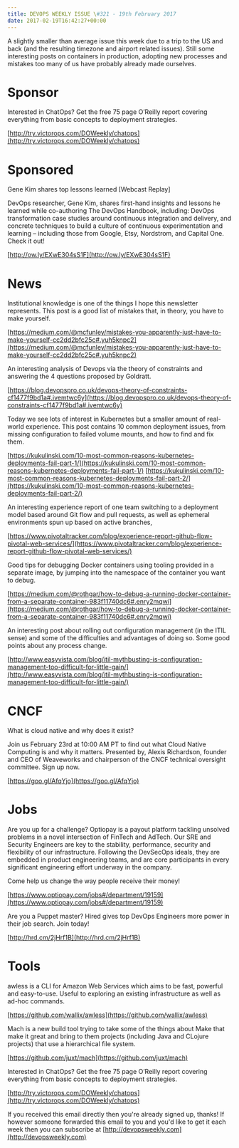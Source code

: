```yaml
---
title: DEVOPS WEEKLY ISSUE \#321 - 19th February 2017 
date: 2017-02-19T16:42:27+00:00
---
```


A slightly smaller than average issue this week due to a trip to the US and back (and the resulting timezone and airport related issues). Still some interesting posts on containers in production, adopting new processes and mistakes too many of us have probably already made ourselves.


Sponsor
======

Interested in ChatOps? Get the free 75 page O’Reilly report covering everything from basic concepts to deployment strategies.

[http://try.victorops.com/DOWeekly/chatops](http://try.victorops.com/DOWeekly/chatops)


Sponsored
========

Gene Kim shares top lessons learned [Webcast Replay]

DevOps researcher, Gene Kim, shares first-hand insights and lessons he learned while co-authoring The DevOps Handbook, including: DevOps transformation case studies around continuous integration and delivery, and concrete techniques to build a culture of continuous experimentation and learning – including those from Google, Etsy, Nordstrom, and Capital One. Check it out!

[http://ow.ly/EXwE304sS1F](http://ow.ly/EXwE304sS1F)


News
====

Institutional knowledge is one of the things I hope this newsletter represents. This post is a good list of mistakes that, in theory, you have to make yourself.

[https://medium.com/@mcfunley/mistakes-you-apparently-just-have-to-make-yourself-cc2dd2bfc25c#.yuh5knpc2](https://medium.com/@mcfunley/mistakes-you-apparently-just-have-to-make-yourself-cc2dd2bfc25c#.yuh5knpc2)


An interesting analysis of Devops via the theory of constraints and answering the 4 questions proposed by Goldratt.

[https://blog.devopspro.co.uk/devops-theory-of-constraints-cf1477f9bd1a#.ivemtwc6y](https://blog.devopspro.co.uk/devops-theory-of-constraints-cf1477f9bd1a#.ivemtwc6y)


Today we see lots of interest in Kubernetes but a smaller amount of real-world experience. This post contains 10 common deployment issues, from missing configuration to failed volume mounts, and how to find and fix them.

[https://kukulinski.com/10-most-common-reasons-kubernetes-deployments-fail-part-1/](https://kukulinski.com/10-most-common-reasons-kubernetes-deployments-fail-part-1/)
[https://kukulinski.com/10-most-common-reasons-kubernetes-deployments-fail-part-2/](https://kukulinski.com/10-most-common-reasons-kubernetes-deployments-fail-part-2/)


An interesting experience report of one team switching to a deployment model based around Git flow and pull requests, as well as ephemeral environments spun up based on active branches,

[https://www.pivotaltracker.com/blog/experience-report-github-flow-pivotal-web-services/](https://www.pivotaltracker.com/blog/experience-report-github-flow-pivotal-web-services/)


Good tips for debugging Docker containers using tooling provided in a separate image, by jumping into the namespace of the container you want to debug.

[https://medium.com/@rothgar/how-to-debug-a-running-docker-container-from-a-separate-container-983f11740dc6#.enry2mqwi](https://medium.com/@rothgar/how-to-debug-a-running-docker-container-from-a-separate-container-983f11740dc6#.enry2mqwi)


An interesting post about rolling out configuration management (in the ITIL sense) and some of the difficulties and advantages of doing so. Some good points about any process change.

[http://www.easyvista.com/blog/itil-mythbusting-is-configuration-management-too-difficult-for-little-gain/](http://www.easyvista.com/blog/itil-mythbusting-is-configuration-management-too-difficult-for-little-gain/)


CNCF
====

What is cloud native and why does it exist?

Join us February 23rd at 10:00 AM PT to find out what Cloud Native Computing is and why it matters. Presented by, Alexis Richardson, founder and CEO of Weaveworks and chairperson of the CNCF technical oversight committee. Sign up now.

[https://goo.gl/AfqYjo](https://goo.gl/AfqYjo)


Jobs
====

Are you up for a challenge? Optiopay is a payout platform tackling unsolved problems in a novel intersection of FinTech and AdTech. Our SRE and Security Engineers are key to the stability, performance, security and flexibility of our infrastructure. Following the DevSecOps ideals, they are embedded in product engineering teams, and are core participants in every significant engineering effort underway in the company.

Come help us change the way people receive their money!

[https://www.optiopay.com/jobs#/department/19159](https://www.optiopay.com/jobs#/department/19159)


Are you a Puppet master? Hired gives top DevOps Engineers more power in their job search. Join today!

[http://hrd.cm/2jHrf1B](http://hrd.cm/2jHrf1B)


Tools
=====

awless is a CLI for Amazon Web Services which aims to be fast, powerful and easy-to-use. Useful to exploring an existing infrastructure as well as ad-hoc commands.

[https://github.com/wallix/awless](https://github.com/wallix/awless)


Mach is a new build tool trying to take some of the things about Make that make it great and bring to them projects (including Java and CLojure projects) that use a hierarchical file system.

[https://github.com/juxt/mach](https://github.com/juxt/mach)



Interested in ChatOps? Get the free 75 page O’Reilly report covering everything from basic concepts to deployment strategies.

[http://try.victorops.com/DOWeekly/chatops](http://try.victorops.com/DOWeekly/chatops)


If you received this email directly then you're already signed up, thanks! If however someone forwarded this email to you and you'd like to get it each week then you can subscribe at [http://devopsweekly.com](http://devopsweekly.com)


